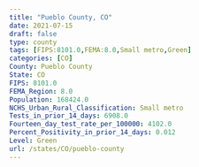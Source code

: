 ```yaml
---
title: "Pueblo County, CO"
date: 2021-07-15
draft: false
type: county
tags: [FIPS:8101.0,FEMA:8.0,Small metro,Green]
categories: [CO]
County: Pueblo County
State: CO
FIPS: 8101.0
FEMA_Region: 8.0
Population: 168424.0
NCHS_Urban_Rural_Classification: Small metro
Tests_in_prior_14_days: 6908.0
Fourteen_day_test_rate_per_100000: 4102.0
Percent_Positivity_in_prior_14_days: 0.012
Level: Green
url: /states/CO/pueblo-county
---
```



